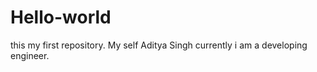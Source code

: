 # Hello-world
this my first repository.
My self Aditya Singh currently i am a developing engineer. 
